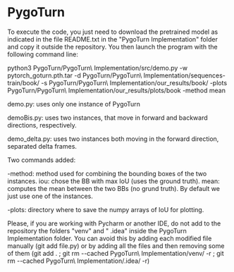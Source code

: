 # PygoTurn

To execute the code, you just need to download the pretrained model as indicated in the file README.txt in the "PygoTurn Implementation" folder and copy it outside the repository. You then launch the program with the following command line:

python3 PygoTurn/PygoTurn\ Implementation/src/demo.py -w pytorch_goturn.pth.tar -d PygoTurn/PygoTurn\ Implementation/sequences-train/book/ -s PygoTurn/PygoTurn\ Implementation/our_results/book/ -plots PygoTurn/PygoTurn\ Implementation/our_results/plots/book -method mean

demo.py: uses only one instance of PygoTurn

demoBis.py: uses two instances, that move in forward and backward directions, respectively.

demo_delta.py: uses two instances both moving in the forward direction, separated delta frames.

Two commands added:

-method: method used for combining the bounding boxes of the two instances. iou: chose the BB with max IoU (uses the ground truth). mean: computes the mean between the two BBs (no grund truth). By default we just use one of the instances.

-plots: directory where to save the numpy arrays of IoU for plotting.

Please, if you are working with Pycharm or another IDE, do not add to the repository the folders "venv" and "
.idea" inside the PygoTurn Implementation folder. You can avoid this by adding each modified file manually (git add file.py) or by adding all the files and then removing some of them (git add . ; git rm --cached PygoTurn\ Implementation/venv/ -r ; git rm --cached PygoTurn\ Implementation/.idea/ -r)
